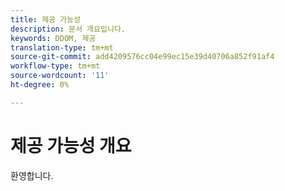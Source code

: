 ```yaml
---
title: 제공 가능성
description: 문서 개요입니다.
keywords: DDOM, 제공
translation-type: tm+mt
source-git-commit: add4209576cc04e99ec15e39d40706a852f91af4
workflow-type: tm+mt
source-wordcount: '11'
ht-degree: 0%

---
```



# 제공 가능성 개요

환영합니다.

<!--
This is the landing page of the user guide. It should be the first list item in the TOC.md file.

See other user landing pages to get ideas.
-->
